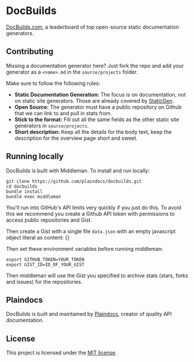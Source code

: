 # DocBuilds

[DocBuilds.com](http://www.docbuilds.com), a leaderboard of top open-source static documentation generators.

## Contributing

Missing a documentation generator here? Just fork the repo and add your generator
as a `<name>.md` in the `source/projects` folder.

Make sure to follow the following rules:

*   **Static Documentation Generation:** The focus is on documentation, not on static site generators. Those are already covered by [StaticGen](http://www.staticgen.com).
*   **Open Source:** The generator must have a public repository on Github that we can link to and pull in stats from.
*   **Stick to the format:** Fill out all the same fields as the other static site generators in `source/projects`.
*   **Short description:** Keep all the details for the body text, keep the description for the overview page short and sweet.

## Running locally

DocBuilds is built with Middleman. To install and run locally:

    git clone https://github.com/plaindocs/docbuilds.git
    cd docbuilds
    bundle install
    bundle exec middleman

You'll run into GitHub's API limits very quickly if you just do this. To avoid this we recommend you create a Github API token with permissions to access public repositories and Gist.

Then create a Gist with a single file `data.json` with an empty javascript object literal as content: {}

Then set these environment variables before running middleman:

    export GITHUB_TOKEN=YOUR_TOKEN
    export GIST_ID=ID_OF_YOUR_GIST

Then middleman will use the Gist you specified to archive stats (stars, forks and issues) for the repositories.

## Plaindocs

DocBuilds is built and maintained by [Plaindocs](http://www.plaindocs.com), creator of quality API documentation.

## License
This project is licensed under the [MIT license](http://opensource.org/licenses/MIT).
